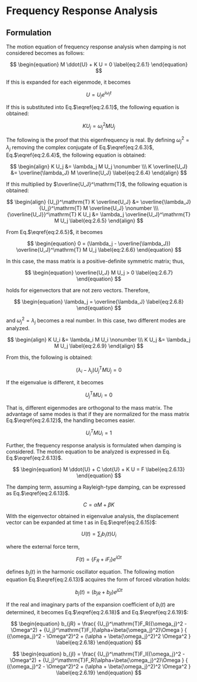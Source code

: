 <script type="text/x-mathjax-config">
MathJax.Hub.Config({
  tex2jax: {
    inlineMath: [['$','$'], ['\\(','\\)']],
    processEscapes: true
  },
  TeX: {
    equationNumbers: {
      autoNumber: "AMS"
    }
  },
  CommonHTML: { matchFontHeight: true },
  displayAlign: "center"
});
</script>
<script src='https://cdnjs.cloudflare.com/ajax/libs/mathjax/2.7.5/MathJax.js?config=TeX-MML-AM_CHTML' async></script>

# Frequency Response Analysis

## Formulation

The motion equation of frequency response analysis when damping is not considered becomes as follows: 

$$
\begin{equation}
M \ddot{U} + K U = 0
\label{eq:2.6.1}
\end{equation}
$$

If this is expanded for each eigenmode, it becomes

$$
\begin{equation}
U = U_j e^{i \omega_j t}
\label{eq:2.6.2}
\end{equation}
$$

If this is substituted into Eq.$\eqref{eq:2.6.1}$, the following equation is obtained:

$$
\begin{equation}
K U_j = \omega_j^2 M U_j
\label{eq:2.6.3}
\end{equation}
$$

The following is the proof that this eigenfrequency is real. By defining $\omega_j^2 = \lambda_j$ removing the complex conjugate of Eq.$\eqref{eq:2.6.3}$, Eq.$\eqref{eq:2.6.4}$, the following equation is obtained:

$$
\begin{align}
K U_j &= \lambda_j M U_j \nonumber \\\
K \overline{U_J} &= \overline{\lambda_J} M \overline{U_J}
\label{eq:2.6.4}
\end{align}
$$

If this multiplied by $\overline{U_J}^\mathrm{T}$, the following equation is obtained:

$$
\begin{align}
{U_j}^\mathrm{T} K \overline{U_J} &= \overline{\lambda_J} {U_j}^\mathrm{T} M \overline{U_J} \nonumber \\\
{\overline{U_J}}^\mathrm{T} K U_j &= \lambda_j \overline{U_J}^\mathrm{T} M U_j
\label{eq:2.6.5}
\end{align}
$$

From Eq.$\eqref{eq:2.6.5}$, it becomes

$$
\begin{equation}
0 = (\lambda_j - \overline{\lambda_J}) \overline{U_J}^\mathrm{T} M U_j
\label{eq:2.6.6}
\end{equation}
$$

In this case, the mass matrix is a positive-definite symmetric matrix; thus,

$$
\begin{equation}
\overline{U_J} M U_j > 0
\label{eq:2.6.7}
\end{equation}
$$

holds for eigenvectors that are not zero vectors. Therefore,

$$
\begin{equation}
\lambda_j = \overline{\lambda_J}
\label{eq:2.6.8}
\end{equation}
$$

and ${\omega_j}^2 = \lambda_j$ becomes a real number. In this case, two different modes are analyzed.

$$
\begin{align}
K U_i &= \lambda_i M U_i \nonumber \\\
K U_j &= \lambda_j M U_j
\label{eq:2.6.9}
\end{align}
$$

From this, the following is obtained:

$$
\begin{equation}
(\lambda_i - \lambda_j) {U_j}^\mathrm{T} M U_j = 0
\label{eq:2.6.10}
\end{equation}
$$

If the eigenvalue is different, it becomes

$$
\begin{equation}
{U_j}^\mathrm{T} M U_i = 0
\label{eq:2.6.11}
\end{equation}
$$

That is, different eigenmodes are orthogonal to the mass matrix. The advantage of same modes is that if they are normalized for the mass matrix Eq.$\eqref{eq:2.6.12}$, the handling becomes easier.

$$
\begin{equation}
{U_i}^T M U_i = 1
\label{eq:2.6.12}
\end{equation}
$$

Further, the frequency response analysis is formulated when damping is considered. The motion equation to be analyzed is expressed in Eq. Eq.$\eqref{eq:2.6.13}$. 

$$
\begin{equation}
M \ddot{U} + C \dot{U} + K U = F
\label{eq:2.6.13}
\end{equation}
$$

The damping term, assuming a Rayleigh-type damping, can be expressed as Eq.$\eqref{eq:2.6.13}$.

$$
\begin{equation}
C = \alpha M + \beta K
\label{eq:2.6.14}
\end{equation}
$$

With the eigenvector obtained in eigenvalue analysis, the displacement vector can be expanded at time t as in Eq.$\eqref{eq:2.6.15}$:

$$
\begin{equation}
U(t) = \sum_{i} b_i(t) U_i 
\label{eq:2.6.15}
\end{equation}
$$

where the external force term,

$$
\begin{equation}
F(t) = \lbrace F_R + iF_I \rbrace e^{i\Omega t}
\label{eq:2.6.16}
\end{equation}
$$

defines $b_j(t)$ in the harmonic oscillator equation. The following motion equation Eq.$\eqref{eq:2.6.13}$ acquires the form of forced vibration holds:

$$
\begin{equation}
b_j(t) = (b_{jR} + b_{jI}) e^{j\Omega t}
\label{eq:2.6.17}
\end{equation}
$$

If the real and imaginary parts of the expansion coefficient of $b_i(t)$ are determined, it becomes Eq.$\eqref{eq:2.6.18}$ and Eq.$\eqref{eq:2.6.19}$:

$$
\begin{equation}
b_{jR} =
\frac{ {U_j}^\mathrm{T}F_R({\omega_j}^2 - \Omega^2) + {U_j}^\mathrm{T}F_I(\alpha+\beta{\omega_j}^2)\Omega }
     { ({\omega_j}^2 - \Omega^2)^2 + (\alpha + \beta{\omega_j}^2)^2 \Omega^2 }
\label{eq:2.6.18}
\end{equation}
$$

$$
\begin{equation}
b_{jI} =
\frac{ {U_j}^\mathrm{T}F_I({\omega_j}^2 - \Omega^2) + {U_j}^\mathrm{T}F_R(\alpha+\beta{\omega_j}^2)\Omega }
     { ({\omega_j}^2 - \Omega^2)^2 + (\alpha + \beta{\omega_j}^2)^2 \Omega^2 }
\label{eq:2.6.19}
\end{equation}
$$

